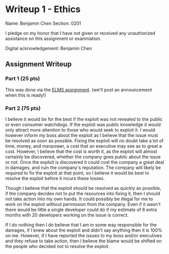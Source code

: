 # Writeup 1 - Ethics

Name: Benjamin Chen
Section: 0201

I pledge on my honor that I have not given or received any unauthorized assistance on this assignment or examniation.

Digital acknowledgement: Benjamin Chen

## Assignment Writeup

### Part 1 (25 pts)

This was done via the [ELMS assignment](). (we'll post an announcement when this is ready!)

### Part 2 (75 pts)

I believe it would be for the best if the exploit was not revealed to the public or even consumer watchdogs. If the exploit was public knowledge it would only attract more attention to those who would seek to exploit it. I would however inform my boss about the exploit as I believe that the issue must be resolved as soon as possible. Fixing the exploit will no doubt take a lot of time, money, and manpower, a cost that an executive may see as to great a cost. However, I believe that the cost is worth it, as the exploit will almost certainly be discovered, whether the company goes public about the issue or not. Once the exploit is discovered it could cost the company a great deal in damages, and ruin the company's reputation. The company will likely be required to fix the exploit at that point, so I believe it would be best to resolve the exploit before it incurs these losses.

Though I believe that the exploit should be resolved as quickly as possible, if the company decides not to put the resources into fixing it, then I should not take action into my own hands. It could possibly be illegal for me to work on the exploit without permission from the company. Even if it wasn't there would be little a single developer could do if my estimate of 6 extra months with 20 developers working on the issue is correct. 

If I do nothing then I do believe that I am in some way responsible for the damages, if I knew about the exploit and didn't say anything then it is 100% on me.  However, if I have reported the issues to my boss and/or executives and they refuse to take action, then I believe the blame would be shifted on the people who decided not to resolve the exploit. 

